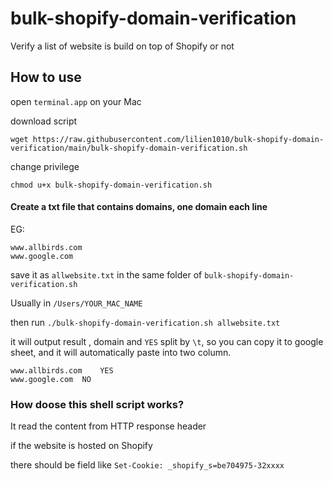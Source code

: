 # bulk-shopify-domain-verification
Verify a list of website is build on top of Shopify or not


## How to use

open `terminal.app` on your Mac

download script
```
wget https://raw.githubusercontent.com/lilien1010/bulk-shopify-domain-verification/main/bulk-shopify-domain-verification.sh
```

change privilege
```
chmod u+x bulk-shopify-domain-verification.sh
```

#### Create a txt file that contains domains, one domain each line
EG:
```
www.allbirds.com
www.google.com
```

save it as `allwebsite.txt` in the same folder of `bulk-shopify-domain-verification.sh` 

Usually  in `/Users/YOUR_MAC_NAME`

then run `./bulk-shopify-domain-verification.sh allwebsite.txt`

it will output result , domain and `YES` split by `\t`, so you can copy it to google sheet, and it will automatically paste into two column.
```
www.allbirds.com	YES
www.google.com	NO
```

### How doose this shell script works?

It read the content from HTTP response header

if the website is hosted on Shopify

there should be field like `Set-Cookie: _shopify_s=be704975-32xxxx`
